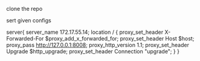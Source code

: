 clone the repo

sert given configs

server{
    server_name 172.17.55.14;
    location / {
        proxy_set_header X-Forwarded-For $proxy_add_x_forwarded_for;
        proxy_set_header Host $host;
        proxy_pass http://127.0.0.1:8008;
        proxy_http_version 1.1;
        proxy_set_header Upgrade $http_upgrade;
        proxy_set_header Connection "upgrade";
    }
}